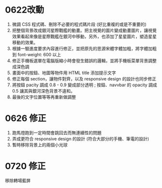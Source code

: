 # 0622改動

1. 微調 CSS 程式碼、刪除不必要的程式碼片段 (好比重複的或是不重要的)  
2. 把整個背景改成銀河星際戰艦的動畫。把主視覺的圖片變成動畫圖片，讓視覺效果看起來像是星際戰艦在銀河中移動，另外，也添加了星星圖片，塑造星星移動的效果。  
3. 根據一驗進度要求內容進行修正，並把原先的思源宋體字體加粗，將字體加粗到 font-weight: 600 以上  
4. 修正手機板選單在電腦版縮小時會發生錯誤的邏輯，並將手機板菜單背景調整成深色調  
5. 畫面中的按鈕、地圖等物件用 HTML title 添加提示文字  
6. 修正每個 section，讓物件對齊，以及 responsive design 的設計也同步修正  
7. 將按鈕 pacity 調成 0.8 - 0.9  變成部分透明 ; 按鈕、navvbar 的 opacity 調成 0.5 讓其與銀河深色背景不違和。  
8. 最後的文字位置等等再重新做調整

# 0626 修正
1. 跑馬燈跑到一定時間會跳回去而無連續性的問題
2. 弄成更符合 responsive design 的設計 (符合大部分的手機、筆電的設計)  
3. 暫時移除背景上的兩個小光球

# 0720 修正 
移除轉場藍屏
